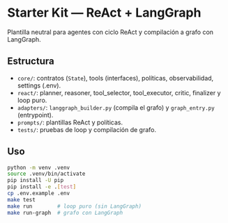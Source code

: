 # Starter Kit — ReAct + LangGraph

Plantilla neutral para agentes con ciclo ReAct y compilación a grafo con LangGraph.

## Estructura
- `core/`: contratos (`State`), tools (interfaces), políticas, observabilidad, settings (.env).
- `react/`: planner, reasoner, tool_selector, tool_executor, critic, finalizer y loop puro.
- `adapters/`: `langgraph_builder.py` (compila el grafo) y `graph_entry.py` (entrypoint).
- `prompts/`: plantillas ReAct y políticas.
- `tests/`: pruebas de loop y compilación de grafo.

## Uso
```bash
python -m venv .venv
source .venv/bin/activate
pip install -U pip
pip install -e .[test]
cp .env.example .env
make test
make run        # loop puro (sin LangGraph)
make run-graph  # grafo con LangGraph
